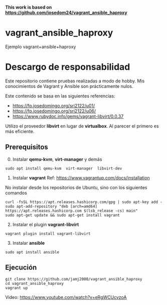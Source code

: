 **This work is based on https://github.com/josedom24/vagrant_ansible_haproxy**

# vagrant_ansible_haproxy
Ejemplo vagrant+ansible+haproxy


# Descargo de responsabilidad

Este repositorio contiene pruebas realizadas a modo de hobby. Mis conocimientos de Vagrant y Ansible son prácticamente nulos.

Este contenido se basa en las siguientes referencias:

- https://fp.josedomingo.org/sri2122/u01/
- https://fp.josedomingo.org/sri2122/u06/ 
- https://www.rubydoc.info/gems/vagrant-libvirt/0.0.37

Utilizo el proveedor **libvirt** en lugar de **virtualbox**. Al parecer el primero es más eficiente.

## Prerequisitos

0. Instalar **qemu-kvm**, **virt-manager** y demás

```console
sudo apt install qemu-kvm  virt-manager  libvirt-dev
```

1. Instalar **vagrant**
   Ref: https://www.vagrantup.com/docs/installation

No instalar desde los repositorios de Ubuntu, sino con los siguientes comandos 

```console
curl -fsSL https://apt.releases.hashicorp.com/gpg | sudo apt-key add -
sudo apt-add-repository "deb [arch=amd64] https://apt.releases.hashicorp.com $(lsb_release -cs) main"
sudo apt-get update && sudo apt-get install vagrant
```

2. Instalar el plugin **vagrant-libvirt**

```console
vagrant plugin install vagrant-libvirt
```

3. Instalar **ansible**

```console
sudo apt install ansible
```

## Ejecución

```console
git clone https://github.com/jamj2000/vagrant_ansible_haproxy
cd vagrant_ansible_haproxy
vagrant up
```

Video: https://www.youtube.com/watch?v=eRgWCUcvzoA

